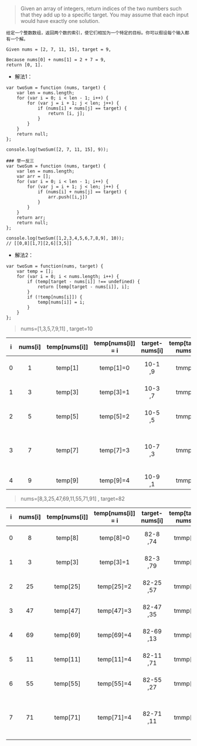 > Given an array of integers, return indices of the two numbers such that they add up to a specific target.
You may assume that each input would have exactly one solution.

`给定一个整数数组，返回两个数的索引，使它们相加为一个特定的目标。你可以假设每个输入都有一个解。`

```
Given nums = [2, 7, 11, 15], target = 9,

Because nums[0] + nums[1] = 2 + 7 = 9,
return [0, 1].
```

- 解法1：

```
var twoSum = function (nums, target) {
    var len = nums.length;
    for (var i = 0; i < len - 1; i++) {
        for (var j = i + 1; j < len; j++) {
            if (nums[i] + nums[j] == target) {
                return [i, j];
            }
        }
    }
    return null;
};

console.log(twoSum([2, 7, 11, 15], 9));
```
```
### 举一反三
var twoSum = function (nums, target) {
    var len = nums.length;
    var arr = [];
    for (var i = 0; i < len - 1; i++) {
        for (var j = i + 1; j < len; j++) {
            if (nums[i] + nums[j] == target) {
                arr.push([i,j])
            }
        }
    }
    return arr;
    return null;
};

console.log(twoSum([1,2,3,4,5,6,7,8,9], 10));
// [[0,8][1,7][2,6][3,5]]

```


- 解法2：

```
var twoSum = function(nums, target) {
    var temp = [];
    for (var i = 0; i < nums.length; i++) {
        if (temp[target - nums[i]] !== undefined) {
            return [temp[target - nums[i]], i];
        }
        if (!temp[nums[i]]) {
            temp[nums[i]] = i;
        }
    }
};
```
> nums=[1,3,5,7,9,11] , target=10

|i|nums[i]| temp[nums[i]] | temp[nums[i]] = i | target-nums[i] | temp[target-nums[i]] | # |
| :---: |  :---:  | :---: | :---: | :---: | :---: | :---: |
| 0 | 1 | temp[1] | temp[1]=0 | 10-1 ,9 | tmmp[9] | tmmp[9] == undefined |
| 1 | 3 | temp[3] | temp[3]=1 | 10-3 ,7 | tmmp[7] | tmmp[7] == undefined |
| 2 | 5 | temp[5] | temp[5]=2 | 10-5 ,5 | tmmp[5] | tmmp[5] == undefined |
| 3 | 7 | temp[7] | temp[7]=3 | 10-7 ,3 | tmmp[3] | 此时temp[3]等于1，执行并return |
| 4 | 9 | temp[9] | temp[9]=4 | 10-9 ,1 | tmmp[1] | |

> nums=[8,3,25,47,69,11,55,71,91] , target=82

|i|nums[i]| temp[nums[i]] | temp[nums[i]] = i | target-nums[i] | temp[target-nums[i]] | # |
| :---: |  :---:  | :---: | :---: | :---: | :---: | :---: |
| 0 | 8 | temp[8] | temp[8]=0 | 82-8 ,74 | tmmp[74] | tmmp[74] == undefined |
| 1 | 3 | temp[3] | temp[3]=1 | 82-3 ,79 | tmmp[79] | tmmp[79] == undefined |
| 2 | 25 | temp[25] | temp[25]=2 | 82-25 ,57 | tmmp[57] | tmmp[57] == undefined |
| 3 | 47 | temp[47] | temp[47]=3 | 82-47 ,35 | tmmp[35] | tmmp[35] == undefined |
| 4 | 69 | temp[69] | temp[69]=4 | 82-69 ,13 | tmmp[13] | tmmp[13] == undefined |
| 5 | 11 | temp[11] | temp[11]=4 | 82-11 ,71 | tmmp[71] | tmmp[71] == undefined |
| 6 | 55 | temp[55] | temp[55]=4 | 82-55 ,27 | tmmp[27] | tmmp[27] == undefined |
| 7 | 71 | temp[71] | temp[71]=4 | 82-71 ,11 | tmmp[11] | 此时tmmp[11]等于4，执行并return |

